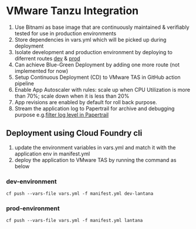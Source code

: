 # VMware Tanzu Integration

1. Use Bitnami as base image that are continuously maintained & verifiably tested for use in production environments
2. Store dependencies in vars.yml which will be picked up during deployment
3. Isolate development and production environment by deploying to diferrent routes [dev](https://dev-lantana.apps.tas.tz-hackathon.net) & [prod](https://lantana.apps.tas.tz-hackathon.net)
4. Can achieve Blue-Green Deployment by adding one more route (not implemented for now)
5. Setup Continuous Deployment (CD) to VMware TAS in GitHub action pipeline
6. Enable App Autoscaler with rules: scale up when CPU Utilization is more than 70%; scale down when it is less than 20%
7. App revisions are enabled by default for roll back purpose.
8. Stream the application log to Papertrail for archive and debugging purpose e.g.[filter log level in Papertrail](papertrail-log.png)

## Deployment using Cloud Foundry cli

1. update the environment variables in vars.yml and match it with the application env in manifest.yml
2. deploy the application to VMware TAS by running the command as below

### dev-environment

```shell
cf push --vars-file vars.yml -f manifest.yml dev-lantana
```

### prod-environment

```shell
cf push --vars-file vars.yml -f manifest.yml lantana
```

